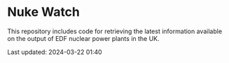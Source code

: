 # Nuke Watch

This repository includes code for retrieving the latest information available on the output of EDF nuclear power plants in the UK.

Last updated: 2024-03-22 01:40